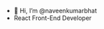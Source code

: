 - 👋 Hi, I’m @naveenkumarbhat
-  React Front-End Developer

<!---
naveenkumarbhat/naveenkumarbhat is a ✨ special ✨ repository because its `README.md` (this file) appears on your GitHub profile.
You can click the Preview link to take a look at your changes.
--->
